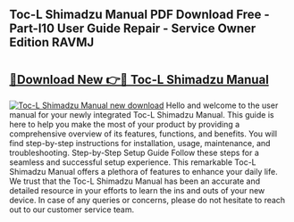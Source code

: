 ## Toc-L Shimadzu Manual PDF Download Free - Part-l10 User Guide Repair - Service Owner Edition RAVMJ

# <h2><a href="http://cf26609.oget.top/?id=Toc-L+Shimadzu+Manual">🔗Download New 👉🔴 Toc-L Shimadzu Manual</a></h2>

[![Toc-L Shimadzu Manual new download](https://i.imgur.com/5g1atiW.png)](http://cf26609.oget.top/?id=Toc-L+Shimadzu+Manual)
Hello and welcome to the user manual for your newly integrated Toc-L Shimadzu Manual. This guide is here to help you make the most of your product by providing a comprehensive overview of its features, functions, and benefits. You will find step-by-step instructions for installation, usage, maintenance, and troubleshooting. Step-by-Step Setup Guide Follow these steps for a seamless and successful setup experience. This remarkable Toc-L Shimadzu Manual offers a plethora of features to enhance your daily life. We trust that the Toc-L Shimadzu Manual has been an accurate and detailed resource in your efforts to learn the ins and outs of your new device. In case of any queries or concerns, please do not hesitate to reach out to our customer service team.
